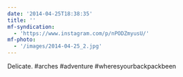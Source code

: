 ```yaml
---
date: '2014-04-25T18:38:35'
title: ''
mf-syndication:
  - 'https://www.instagram.com/p/nPODZmyusU/'
mf-photo:
  - '/images/2014-04-25_2.jpg'
---
```

Delicate. #arches #adventure #wheresyourbackpackbeen
